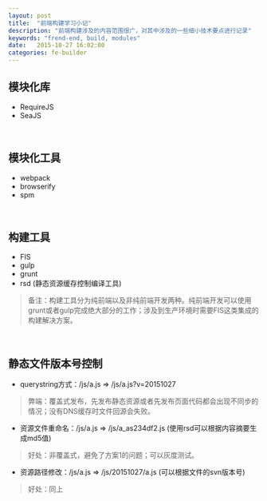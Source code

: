 ```yaml
---
layout: post
title:  "前端构建学习小记"
description: "前端构建涉及的内容范围很广，对其中涉及的一些细小技术要点进行记录"
keywords: "frend-end, build, modules"
date:   2015-10-27 16:02:00
categories: fe-builder
---
```


## 模块化库

- RequireJS
- SeaJS

<br/>

## 模块化工具

- webpack
- browserify
- spm

<br/>

## 构建工具

- FIS
- gulp
- grunt
- rsd (静态资源缓存控制编译工具)

> 备注：构建工具分为纯前端以及非纯前端开发两种。纯前端开发可以使用grunt或者gulp完成绝大部分的工作；涉及到生产环境时需要FIS这类集成的构建解决方案。

<br/>

## 静态文件版本号控制

- querystring方式：/js/a.js => /js/a.js?v=20151027

> 弊端：覆盖式发布，先发布静态资源或者先发布页面代码都会出现不同步的情况；没有DNS缓存时文件回源会失败。

- 资源文件重命名：/js/a.js => /js/a_as234df2.js (使用rsd可以根据内容摘要生成md5值)

> 好处：非覆盖式，避免了方案1的问题；可以灰度测试。

- 资源路径修改：/js/a.js => /js/20151027/a.js (可以根据文件的svn版本号)

> 好处：同上
